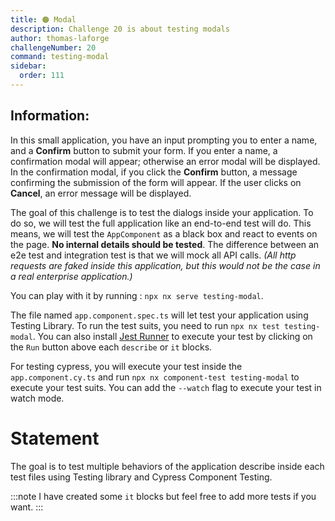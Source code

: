 ```yaml
---
title: 🟠 Modal
description: Challenge 20 is about testing modals
author: thomas-laforge
challengeNumber: 20
command: testing-modal
sidebar:
  order: 111
---
```


## Information:

In this small application, you have an input prompting you to enter a name, and a **Confirm** button to submit your form.
If you enter a name, a confirmation modal will appear; otherwise an error modal will be displayed.
In the confirmation modal, if you click the **Confirm** button, a message confirming the submission of the form will appear. If the user clicks on **Cancel**, an error message will be displayed.

The goal of this challenge is to test the dialogs inside your application. To do so, we will test the full application like an end-to-end test will do. This means, we will test the `AppComponent` as a black box and react to events on the page. <b>No internal details should be tested</b>. The difference between an e2e test and integration test is that we will mock all API calls. _(All http requests are faked inside this application, but this would not be the case in a real enterprise application.)_

You can play with it by running : `npx nx serve testing-modal`.

The file named `app.component.spec.ts` will let test your application using Testing Library. To run the test suits, you need to run `npx nx test testing-modal`. You can also install [Jest Runner](https://marketplace.visualstudio.com/items?itemName=firsttris.vscode-jest-runner) to execute your test by clicking on the `Run` button above each `describe` or `it` blocks.

For testing cypress, you will execute your test inside the `app.component.cy.ts` and run `npx nx component-test testing-modal` to execute your test suits. You can add the `--watch` flag to execute your test in watch mode.

# Statement

The goal is to test multiple behaviors of the application describe inside each test files using Testing library and Cypress Component Testing.

:::note
I have created some `it` blocks but feel free to add more tests if you want.
:::

